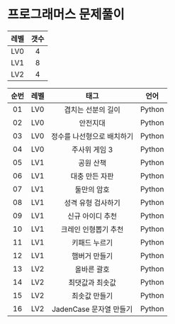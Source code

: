 # 프로그래머스 문제풀이  

| 레벨 | 갯수 |
| :--: | :--: |
| LV0 | 4 |
| LV1 | 8 |
| LV2 | 4 |

| 순번 | 레벨 | 태그                | 언어 | 
| :--: | :--: | :-----------------: | :--: | 
| 01 | LV0 | 겹치는 선분의 길이 | Python |
| 02 | LV0 | 안전지대 | Python |
| 03 | LV0 | 정수를 나선형으로 배치하기 | Python |
| 04 | LV0 | 주사위 게임 3 | Python |
| 05 | LV1 | 공원 산책 | Python |
| 06 | LV1 | 대충 만든 자판 | Python |
| 07 | LV1 | 둘만의 암호 | Python |
| 08 | LV1 | 성격 유형 검사하기 | Python |
| 09 | LV1 | 신규 아이디 추천 | Python |
| 10 | LV1 | 크레인 인형뽑기 추천 | Python |
| 11 | LV1 | 키패드 누르기 | Python |
| 12 | LV1 | 햄버거 만들기 | Python |
| 13 | LV2 | 올바른 괄호 | Python |
| 14 | LV2 | 최댓값과 최솟값 | Python |
| 15 | LV2 | 최솟값 만들기 | Python |
| 16 | LV2 | JadenCase 문자열 만들기 | Python |